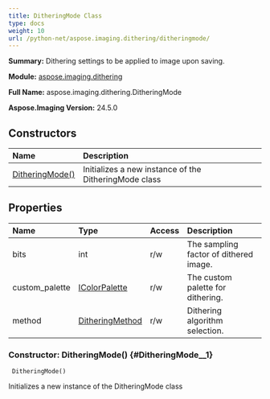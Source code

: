 ```yaml
---
title: DitheringMode Class
type: docs
weight: 10
url: /python-net/aspose.imaging.dithering/ditheringmode/
---
```


**Summary:** Dithering settings to be applied to image upon saving.

**Module:** [aspose.imaging.dithering](/imaging/python-net/aspose.imaging.dithering/)

**Full Name:** aspose.imaging.dithering.DitheringMode

**Aspose.Imaging Version:** 24.5.0

## **Constructors**
| **Name** | **Description** |
| :- | :- |
| [DitheringMode()](#DitheringMode__1) | Initializes a new instance of the DitheringMode class |
## **Properties**
| **Name** | **Type** | **Access** | **Description** |
| :- | :- | :- | :- |
| bits | int | r/w | The sampling factor of dithered image. |
| custom_palette | [IColorPalette](/imaging/python-net/aspose.imaging/icolorpalette) | r/w | The custom palette for dithering. |
| method | [DitheringMethod](/imaging/python-net/aspose.imaging/ditheringmethod) | r/w | Dithering algorithm selection. |


### Constructor: DitheringMode() {#DitheringMode__1}


```
 DitheringMode() 
```

Initializes a new instance of the DitheringMode class

